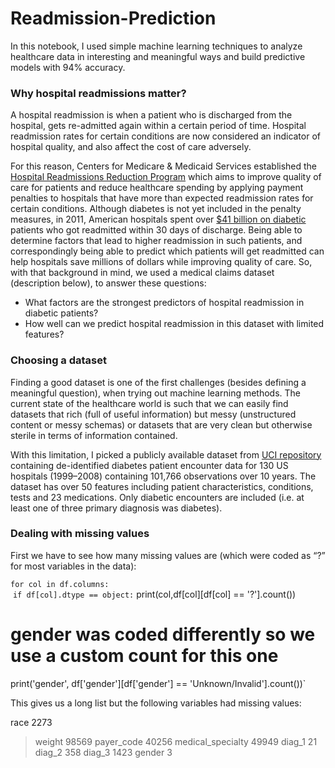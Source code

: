 # Readmission-Prediction
In this notebook, I used simple machine learning techniques to analyze healthcare data in interesting and meaningful ways and build predictive models with 94% accuracy.

### Why hospital readmissions matter?
A hospital readmission is when a patient who is discharged from the hospital, gets re-admitted again within a certain period of time. Hospital readmission rates for certain conditions are now considered an indicator of hospital quality, and also affect the cost of care adversely. 

For this reason, Centers for Medicare & Medicaid Services established the [Hospital Readmissions Reduction Program](https://www.cms.gov/medicare/medicare-fee-for-service-payment/acuteinpatientpps/readmissions-reduction-program.html) which aims to improve quality of care for patients and reduce healthcare spending by applying payment penalties to hospitals that have more than expected readmission rates for certain conditions. Although diabetes is not yet included in the penalty measures, in 2011, American hospitals spent over [$41 billion on diabetic](https://www.hcup-us.ahrq.gov/reports/statbriefs/sb172-Conditions-Readmissions-Payer.jsp) patients who got readmitted within 30 days of discharge. Being able to determine factors that lead to higher readmission in such patients, and correspondingly being able to predict which patients will get readmitted can help hospitals save millions of dollars while improving quality of care. So, with that background in mind, we used a medical claims dataset (description below), to answer these questions:

* What factors are the strongest predictors of hospital readmission in diabetic patients?
* How well can we predict hospital readmission in this dataset with limited features?

### Choosing a dataset
Finding a good dataset is one of the first challenges (besides defining a meaningful question), when trying out machine learning methods. The current state of the healthcare world is such that we can easily find datasets that rich (full of useful information) but messy (unstructured content or messy schemas) or datasets that are very clean but otherwise sterile in terms of information contained.

With this limitation, I picked a publicly available dataset from [UCI repository](https://archive.ics.uci.edu/ml/datasets/diabetes+130-us+hospitals+for+years+1999-2008#) containing de-identified diabetes patient encounter data for 130 US hospitals (1999–2008) containing 101,766 observations over 10 years. The dataset has over 50 features including patient characteristics, conditions, tests and 23 medications. Only diabetic encounters are included (i.e. at least one of three primary diagnosis was diabetes).

### Dealing with missing values
First we have to see how many missing values are (which were coded as “?” for most variables in the data):

`for col in df.columns:`<br>
 &nbsp;`if df[col].dtype == object:`
         print(col,df[col][df[col] == '?'].count())
# gender was coded differently so we use a custom count for this one
print('gender', df['gender'][df['gender'] == 'Unknown/Invalid'].count())`

This gives us a long list but the following variables had missing values:

race 2273
>weight 98569
>payer_code 40256
>medical_specialty 49949
>diag_1 21
>diag_2 358
>diag_3 1423
gender 3
